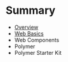 # Summary

* [Overview](overview.md)
* [Web Basics](web_basics.md)
* Web Components
* Polymer
* Polymer Starter Kit


